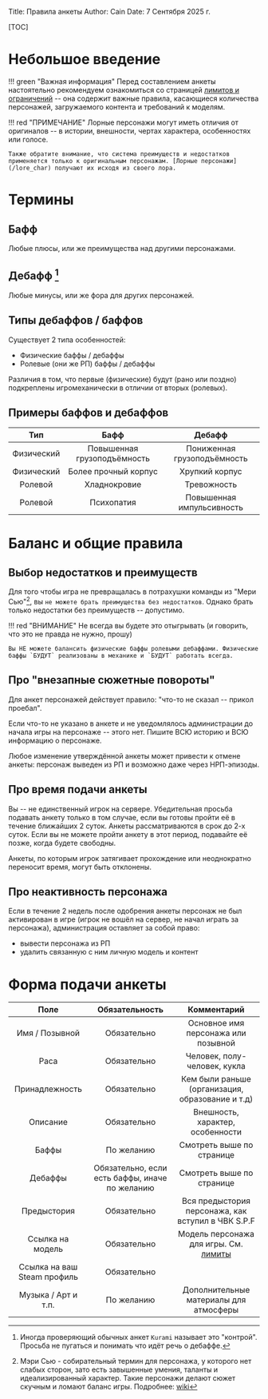 Title: Правила анкеты
Author: Cain
Date: 7 Сентября 2025 г.

[TOC]

# Небольшое введение
!!! green "Важная информация"
    Перед составлением анкеты настоятельно рекомендуем ознакомиться со страницей [лимитов и ограничений](/wiki/docs/limits) -- она содержит важные правила, касающиеся количества персонажей, загружаемого контента и требований к моделям.

!!! red "ПРИМЕЧАНИЕ"
    Лорные персонажи могут иметь отличия от оригиналов -- в истории, внешности, чертах характера, особенностях или голосе.

    Также обратите внимание, что система преимуществ и недостатков применяется только к оригинальным персонажам. [Лорные персонажи](/lore_char) получают их исходя из своего лора.

# Термины

## Бафф
Любые плюсы, или же преимущества над другими персонажами.

## Дебафф [^1]
Любые минусы, или же фора для других персонажей.

## Типы дебаффов / баффов
Существует 2 типа особенностей:
- Физические баффы / дебаффы
- Ролевые (они же РП) баффы / дебаффы

Различия в том, что первые (физические) будут (рано или поздно) подкреплены игромеханически в отличии от вторых (ролевых).

## Примеры баффов и дебаффов

|  Тип  |  Бафф  |  Дебафф  |
|:-----:|:------:|:--------:|
| Физический | Повышенная грузоподъёмность | Пониженная грузоподъёмность |
| Физический | Более прочный корпус        | Хрупкий корпус              |
| Ролевой    | Хладнокровие                | Тревожность                 |
| Ролевой    | Психопатия                  | Повышенная импульсивность   |

# Баланс и общие правила

## Выбор недостатков и преимуществ
Для того чтобы игра не превращалась в потрахушки команды из "Мери Сью"[^3], вы `не можете брать преимущества без недостатков`.
Однако брать только недостатки без преимуществ -- допустимо.

!!! red "ВНИМАНИЕ"
    Не всегда вы будете это отыгрывать (и говорить, что это не правда не нужно, прошу)

    Вы НЕ можете балансить физические баффы ролевыми дебаффами. Физические баффы `БУДУТ` реализованы в механике и `БУДУТ` работать всегда.

## Про "внезапные сюжетные повороты"
Для анкет персонажей действует правило: "что-то не сказал -- прикол проебал".

Если что-то не указано в анкете и не уведомлялось администрации до начала игры на персонаже -- этого нет.
Пишите ВСЮ историю и ВСЮ информацию о персонаже.

Любое изменение утверждённой анкеты может привести к отмене анкеты: персонаж выведен из РП и возможно даже через НРП-эпизоды.

## Про время подачи анкеты
Вы -- не единственный игрок на сервере. Убедительная просьба подавать анкету только в том случае, если вы готовы пройти её в течение ближайших 2 суток.
Анкеты рассматриваются в срок до 2-х суток. Если вы не можете пройти анкету в этот период, подавайте её позже, когда будете свободны.

Анкеты, по которым игрок затягивает прохождение или неоднократно переносит время, могут быть отклонены.

## Про неактивность персонажа
Если в течение 2 недель после одобрения анкеты персонаж не был активирован в игре (игрок не вошёл на сервер, не начал играть за персонажа), администрация оставляет за собой право:
- вывести персонажа из РП
- удалить связанную с ним личную модель и контент

# Форма подачи анкеты
| Поле                        | Обязательность               | Комментарий                            |
|:---------------------------:|:----------------------------:|:--------------------------------------:|
| Имя / Позывной              | Обязательно                                    | Основное имя персонажа или позывной                |
| Раса                        | Обязательно                                    | Человек, полу-человек, кукла                       |
| Принадлежность              | Обязательно                                    | Кем были раньше (организация, образование и т.д)   |
| Описание                    | Обязательно                                    | Внешность, характер, особенности                   |
| Баффы                       | По желанию                                     | Смотреть выше по странице                          |
| Дебаффы                     | Обязательно, если есть баффы, иначе по желанию | Смотреть выше по странице                          |
| Предыстория                 | Обязательно                                    | Вся предыстория персонажа, как вступил в ЧВК S.P.F |
| Ссылка на модель            | Обязательно                                    | Модель персонажа для игры. См. [лимиты](/wiki/docs/limits) |
| Ссылка на ваш Steam профиль | Обязательно                                    | |
| Музыка / Арт и т.п.         | По желанию                                     | Дополнительные материалы для атмосферы |

[^1]: Иногда проверяющий обычных анкет `Kurami` называет это "контрой". Просьба не пугаться и понимать что идёт речь о дебаффе.
[^2]: Психопатия -- психопатологический синдром, проявляющийся в виде констелляции таких черт, как по отношению к окружающим, сниженная способность к сопереживанию, неспособность к искреннему раскаянию в причинении вреда другим людям, лживость, эгоцентричность и поверхностность эмоциональных реакций. Подробнее: [wiki](https://ru.wikipedia.org/wiki/Диссоциальное_расстройство_личности)
[^3]: Мэри Сью - собирательный термин для персонажа, у которого нет слабых сторон, зато есть завышенные умения, таланты и идеализированный характер. Такие персонажи делают сюжет скучным и ломают баланс игры. Подробнее: [wiki](https://ru.wikipedia.org/wiki/Мэри_Сью)
